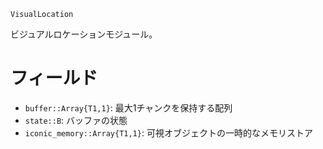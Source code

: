 ```
VisualLocation
```

ビジュアルロケーションモジュール。

# フィールド

  * `buffer::Array{T1,1}`: 最大1チャンクを保持する配列
  * `state::B`: バッファの状態
  * `iconic_memory::Array{T1,1}`: 可視オブジェクトの一時的なメモリストア
